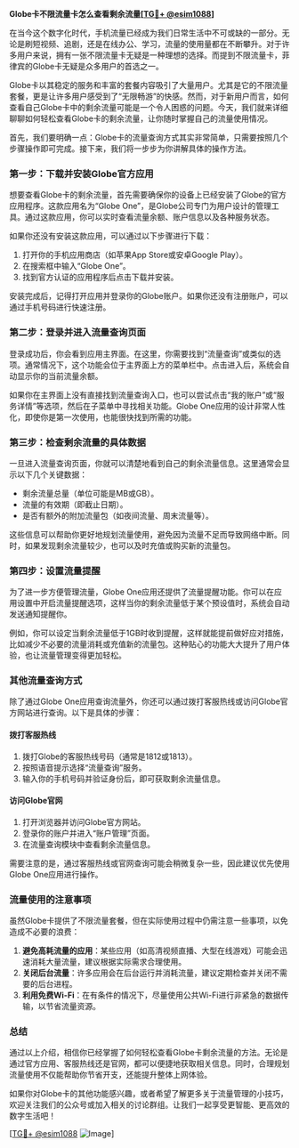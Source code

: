 **Globe卡不限流量卡怎么查看剩余流量[[TG💪+ @esim1088](https://t.me/s/esim1088)]**

在当今这个数字化时代，手机流量已经成为我们日常生活中不可或缺的一部分。无论是刷短视频、追剧，还是在线办公、学习，流量的使用量都在不断攀升。对于许多用户来说，拥有一张不限流量卡无疑是一种理想的选择。而提到不限流量卡，菲律宾的Globe卡无疑是众多用户的首选之一。

Globe卡以其稳定的服务和丰富的套餐内容吸引了大量用户。尤其是它的不限流量套餐，更是让许多用户感受到了“无限畅游”的快感。然而，对于新用户而言，如何查看自己Globe卡中的剩余流量可能是一个令人困惑的问题。今天，我们就来详细聊聊如何轻松查看Globe卡的剩余流量，让你随时掌握自己的流量使用情况。

首先，我们要明确一点：Globe卡的流量查询方式其实非常简单，只需要按照几个步骤操作即可完成。接下来，我们将一步步为你讲解具体的操作方法。

### **第一步：下载并安装Globe官方应用**
想要查看Globe卡的剩余流量，首先需要确保你的设备上已经安装了Globe的官方应用程序。这款应用名为“Globe One”，是Globe公司专门为用户设计的管理工具。通过这款应用，你可以实时查看流量余额、账户信息以及各种服务状态。

如果你还没有安装这款应用，可以通过以下步骤进行下载：
1. 打开你的手机应用商店（如苹果App Store或安卓Google Play）。
2. 在搜索框中输入“Globe One”。
3. 找到官方认证的应用程序后点击下载并安装。

安装完成后，记得打开应用并登录你的Globe账户。如果你还没有注册账户，可以通过手机号码进行快速注册。

### **第二步：登录并进入流量查询页面**
登录成功后，你会看到应用主界面。在这里，你需要找到“流量查询”或类似的选项。通常情况下，这个功能会位于主界面上方的菜单栏中。点击进入后，系统会自动显示你的当前流量余额。

如果你在主界面上没有直接找到流量查询入口，也可以尝试点击“我的账户”或“服务详情”等选项，然后在子菜单中寻找相关功能。Globe One应用的设计非常人性化，即使你是第一次使用，也能很快找到所需的功能。

### **第三步：检查剩余流量的具体数据**
一旦进入流量查询页面，你就可以清楚地看到自己的剩余流量信息。这里通常会显示以下几个关键数据：
- 剩余流量总量（单位可能是MB或GB）。
- 流量的有效期（即截止日期）。
- 是否有额外的附加流量包（如夜间流量、周末流量等）。

这些信息可以帮助你更好地规划流量使用，避免因为流量不足而导致网络中断。同时，如果发现剩余流量较少，也可以及时充值或购买新的流量包。

### **第四步：设置流量提醒**
为了进一步方便管理流量，Globe One应用还提供了流量提醒功能。你可以在应用设置中开启流量提醒选项，这样当你的剩余流量低于某个预设值时，系统会自动发送通知提醒你。

例如，你可以设定当剩余流量低于1GB时收到提醒，这样就能提前做好应对措施，比如减少不必要的流量消耗或充值新的流量包。这种贴心的功能大大提升了用户体验，也让流量管理变得更加轻松。

### **其他流量查询方式**
除了通过Globe One应用查询流量外，你还可以通过拨打客服热线或访问Globe官方网站进行查询。以下是具体的步骤：

#### **拨打客服热线**
1. 拨打Globe的客服热线号码（通常是1812或1813）。
2. 按照语音提示选择“流量查询”服务。
3. 输入你的手机号码并验证身份后，即可获取剩余流量信息。

#### **访问Globe官网**
1. 打开浏览器并访问Globe官方网站。
2. 登录你的账户并进入“账户管理”页面。
3. 在流量查询模块中查看剩余流量信息。

需要注意的是，通过客服热线或官网查询可能会稍微复杂一些，因此建议优先使用Globe One应用进行操作。

### **流量使用的注意事项**
虽然Globe卡提供了不限流量套餐，但在实际使用过程中仍需注意一些事项，以免造成不必要的浪费：
1. **避免高耗流量的应用**：某些应用（如高清视频直播、大型在线游戏）可能会迅速消耗大量流量，建议根据实际需求合理使用。
2. **关闭后台流量**：许多应用会在后台运行并消耗流量，建议定期检查并关闭不需要的后台进程。
3. **利用免费Wi-Fi**：在有条件的情况下，尽量使用公共Wi-Fi进行非紧急的数据传输，以节省流量资源。

### **总结**
通过以上介绍，相信你已经掌握了如何轻松查看Globe卡剩余流量的方法。无论是通过官方应用、客服热线还是官网，都可以便捷地获取相关信息。同时，合理规划流量使用不仅能帮助你节省开支，还能提升整体上网体验。

如果你对Globe卡的其他功能感兴趣，或者希望了解更多关于流量管理的小技巧，欢迎关注我们的公众号或加入相关的讨论群组。让我们一起享受更智能、更高效的数字生活吧！

[[TG💪+ @esim1088](https://t.me/s/esim1088) ![Image](https://i.postimg.cc/4NQfJmqS/Snipaste-2025-05-13-00-14-12.png)]